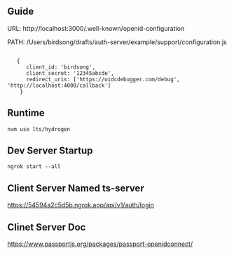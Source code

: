 ## Guide

URL:  http://localhost:3000/.well-known/openid-configuration

PATH:  /Users/birdsong/drafts/auth-server/example/support/configuration.js
```

   {
      client_id: 'birdsong',
      client_secret: '12345abcde',
      redirect_uris: ['https://oidcdebugger.com/debug', 'http://localhost:4000/callback']
    }

```

## Runtime

```
nvm use lts/hydrogen
```


## Dev Server Startup

```
ngrok start --all
```

## Client Server Named ts-server

https://54594a2c5d5b.ngrok.app/api/v1/auth/login


## Clinet Server Doc
https://www.passportjs.org/packages/passport-openidconnect/

